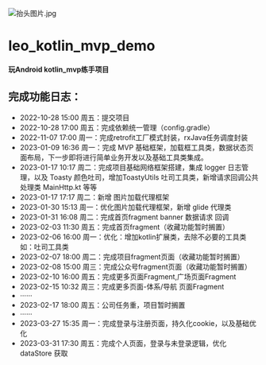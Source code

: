 ![抬头图片.jpg](https://upload-images.jianshu.io/upload_images/18880815-7c44537b972096e0.jpg?imageMogr2/auto-orient/strip%7CimageView2/2/w/1240)
# leo_kotlin_mvp_demo

#### 玩Android kotlin_mvp练手项目

## 完成功能日志：
- 2022-10-28 15:00 周五：提交项目                        
- 2022-10-28 17:00 周五：完成依赖统一管理（config.gradle）
- 2022-11-07 17:00 周一：完成retrofit工厂模式封装，rxJava任务调度封装
- 2023-01-09 16:36 周一：完成 MVP 基础框架，加载框工具类，数据状态页面布局，下一步即将进行简单业务开发以及基础工具类集成。
- 2023-01-17 10:17 周二：完成项目基础网络框架搭建，集成 logger 日志管理，以及 Toasty 颜色吐司，增加ToastyUtils 吐司工具类，新增请求回调公共处理类 MainHttp.kt 等等
- 2023-01-17 17:17 周二：新增 图片加载代理框架 
- 2023-01-30 15:13 周一：优化图片加载代理框架，新增 glide 代理类
- 2023-01-31 16:08 周二：完成首页fragment banner 数据请求 回调
- 2023-02-03 11:30 周五：完成首页fragment（收藏功能暂时搁置）
- 2023-02-06 16:00 周一：优化：增加kotlin扩展类，去除不必要的工具类  如：吐司工具类
- 2023-02-07 18:00 周二：完成项目fragment页面（收藏功能暂时搁置）
- 2023-02-08 15:00 周三：完成公众号fragment页面（收藏功能暂时搁置）
- 2023-02-10 16:00 周五：完成更多页面Fragment,广场页面Fragment
- 2023-02-15 10:32 周三：完成更多页面-体系/导航 页面Fragment
- ······
- 2023-02-17 18:00 周五：公司任务重，项目暂时搁置
- ······
- 2023-03-27 15:35 周一：完成登录与注册页面，持久化cookie，以及基础优化 
- 2023-03-31 17:30 周五：完成个人页面，登录与未登录逻辑，优化 dataStore 获取